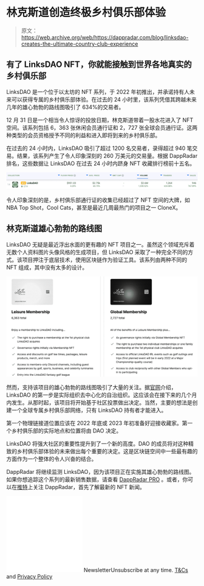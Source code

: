 # 林克斯道创造终极乡村俱乐部体验

> 原文：<https://web.archive.org/web/https://dappradar.com/blog/linksdao-creates-the-ultimate-country-club-experience>

## 有了 LinksDAO NFT，你就能接触到世界各地真实的乡村俱乐部

LinksDAO 是一个位于以太坊的 NFT 系列，于 2022 年初推出，并承诺持有人未来可以获得专属的乡村俱乐部体验。在过去的 24 小时里，该系列凭借其跨越未来几年的雄心勃勃的路线图吸引了 634%的交易者。

12 月 31 日是一个相当令人惊讶的投放日期，林克斯道带着一股水花进入了 NFT 空间。该系列包括 6，363 张休闲会员通行证和 2，727 张全球会员通行证。这两种类型的会员资格授予不同的利益和进入即将到来的乡村俱乐部。

在过去的 24 小时内，LinksDAO 吸引了超过 1200 名交易者，录得超过 940 笔交易。结果，该系列产生了令人印象深刻的 260 万美元的交易量。根据 DappRadar 排名，这些数据让 LinksDAO 在过去 24 小时内跻身 NFT 收藏排行榜前十五名。

![](img/9553e2cefe4aa2a8c6c5c894b1695c62.png)

令人印象深刻的是，乡村俱乐部通行证的收集已经超过了 NFT 空间的大牌，如 NBA Top Shot，Cool Cats，甚至是最近几周最热门的项目之一 CloneX。

## 林克斯道雄心勃勃的路线图

LinksDAO 无疑是最近浮出水面的更有趣的 NFT 项目之一。虽然这个领域充斥着无数个人资料图片头像风格的生成项目，但 LinksDAO 采取了一种完全不同的方式。该项目押注于底层技术，使用区块链作为验证工具。该系列由两种不同的 NFT 组成，其中没有太多的设计。

![](img/8f6094a1f3c693c7abaa476c49cd2669.png)

然而，支持该项目的雄心勃勃的路线图吸引了大量的关注。据[官网](https://web.archive.org/web/20220929044034/https://linksdao.io/?utm_source=DappRadar&utm_medium=deeplink&utm_campaign=visit-website)介绍，LinksDAO 的第一步是实际组织去中心化的自治组织。这应该会在接下来的几个月内发生。从那时起，该项目将开始基于社区投票做出决定。当然，主要的想法是创建一个全球专属乡村俱乐部网络，只有 LinksDAO 持有者才能进入。

第一个物理链接道位置应该在 2022 年底或 2023 年初准备好迎接收藏家。第一个乡村俱乐部的实际地点和位置将由 DAO 决定。

LinksDAO 将强大社区的重要性提升到了一个新的高度。DAO 的成员将对这种精致的乡村俱乐部体验的未来做出每个重要的决定。这是区块链空间中一些最有趣的方面作为一个整体的令人兴奋的结合。

DappRadar 将继续监测 LinksDAO，因为该项目正在实施其雄心勃勃的路线图。如果你想追踪这个系列的最新销售数据，请查看 [DappRadar PRO](https://web.archive.org/web/20220929044034/https://dappradar.com/token/pro) 。或者，你可以在[推特](https://web.archive.org/web/20220929044034/https://twitter.com/dappradar)上关注 DappRadar，首先了解最新的 NFT 新闻。

![](img/6d5a4a2d609c56e1a5771717e54ba759.png) NewsletterUnsubscribe at any time. [T&Cs](https://web.archive.org/web/20220929044034/https://dappradar.com/terms) and [Privacy Policy](https://web.archive.org/web/20220929044034/https://dappradar.com/privacy-policy)